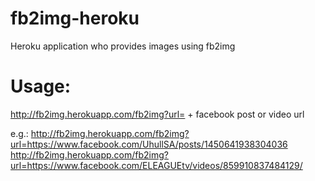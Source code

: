 # fb2img-heroku
Heroku application who provides images using fb2img

# Usage:
http://fb2img.herokuapp.com/fb2img?url= + facebook post or video url

e.g.:
http://fb2img.herokuapp.com/fb2img?url=https://www.facebook.com/UhullSA/posts/1450641938304036
http://fb2img.herokuapp.com/fb2img?url=https://www.facebook.com/ELEAGUEtv/videos/859910837484129/
